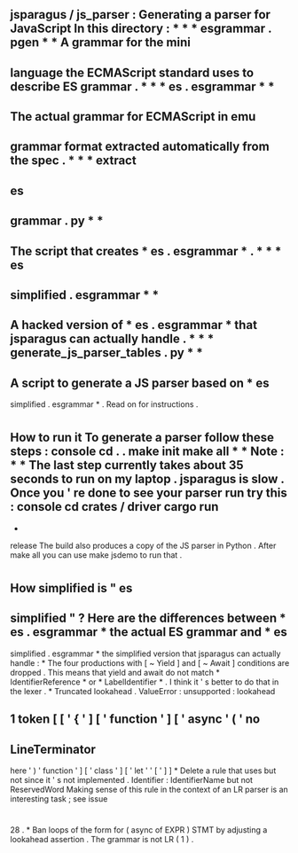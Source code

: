 #
#
jsparagus
/
js_parser
:
Generating
a
parser
for
JavaScript
In
this
directory
:
*
*
*
esgrammar
.
pgen
*
*
A
grammar
for
the
mini
-
language
the
ECMAScript
standard
uses
to
describe
ES
grammar
.
*
*
*
es
.
esgrammar
*
*
-
The
actual
grammar
for
ECMAScript
in
emu
-
grammar
format
extracted
automatically
from
the
spec
.
*
*
*
extract
-
es
-
grammar
.
py
*
*
-
The
script
that
creates
*
es
.
esgrammar
*
.
*
*
*
es
-
simplified
.
esgrammar
*
*
-
A
hacked
version
of
*
es
.
esgrammar
*
that
jsparagus
can
actually
handle
.
*
*
*
generate_js_parser_tables
.
py
*
*
-
A
script
to
generate
a
JS
parser
based
on
*
es
-
simplified
.
esgrammar
*
.
Read
on
for
instructions
.
#
#
How
to
run
it
To
generate
a
parser
follow
these
steps
:
console
cd
.
.
make
init
make
all
*
*
Note
:
*
*
The
last
step
currently
takes
about
35
seconds
to
run
on
my
laptop
.
jsparagus
is
slow
.
Once
you
'
re
done
to
see
your
parser
run
try
this
:
console
cd
crates
/
driver
cargo
run
-
-
release
The
build
also
produces
a
copy
of
the
JS
parser
in
Python
.
After
make
all
you
can
use
make
jsdemo
to
run
that
.
#
#
#
How
simplified
is
"
es
-
simplified
"
?
Here
are
the
differences
between
*
es
.
esgrammar
*
the
actual
ES
grammar
and
*
es
-
simplified
.
esgrammar
*
the
simplified
version
that
jsparagus
can
actually
handle
:
*
The
four
productions
with
[
~
Yield
]
and
[
~
Await
]
conditions
are
dropped
.
This
means
that
yield
and
await
do
not
match
*
IdentifierReference
*
or
*
LabelIdentifier
*
.
I
think
it
'
s
better
to
do
that
in
the
lexer
.
*
Truncated
lookahead
.
ValueError
:
unsupported
:
lookahead
>
1
token
[
[
'
{
'
]
[
'
function
'
]
[
'
async
'
(
'
no
-
LineTerminator
-
here
'
)
'
function
'
]
[
'
class
'
]
[
'
let
'
'
[
'
]
]
*
Delete
a
rule
that
uses
but
not
since
it
'
s
not
implemented
.
Identifier
:
IdentifierName
but
not
ReservedWord
Making
sense
of
this
rule
in
the
context
of
an
LR
parser
is
an
interesting
task
;
see
issue
#
28
.
*
Ban
loops
of
the
form
for
(
async
of
EXPR
)
STMT
by
adjusting
a
lookahead
assertion
.
The
grammar
is
not
LR
(
1
)
.
